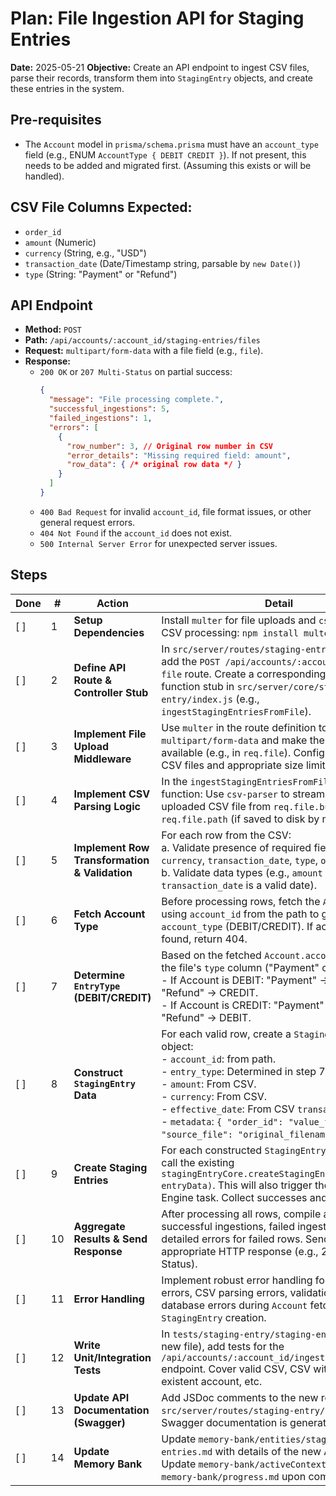 # Plan: File Ingestion API for Staging Entries

**Date:** 2025-05-21
**Objective:** Create an API endpoint to ingest CSV files, parse their records, transform them into `StagingEntry` objects, and create these entries in the system.

## Pre-requisites
-   The `Account` model in `prisma/schema.prisma` must have an `account_type` field (e.g., ENUM `AccountType { DEBIT CREDIT }`). If not present, this needs to be added and migrated first. (Assuming this exists or will be handled).

## CSV File Columns Expected:
-   `order_id`
-   `amount` (Numeric)
-   `currency` (String, e.g., "USD")
-   `transaction_date` (Date/Timestamp string, parsable by `new Date()`)
-   `type` (String: "Payment" or "Refund")

## API Endpoint
-   **Method:** `POST`
-   **Path:** `/api/accounts/:account_id/staging-entries/files`
-   **Request:** `multipart/form-data` with a file field (e.g., `file`).
-   **Response:**
    -   `200 OK` or `207 Multi-Status` on partial success:
        ```json
        {
          "message": "File processing complete.",
          "successful_ingestions": 5,
          "failed_ingestions": 1,
          "errors": [
            {
              "row_number": 3, // Original row number in CSV
              "error_details": "Missing required field: amount",
              "row_data": { /* original row data */ }
            }
          ]
        }
        ```
    -   `400 Bad Request` for invalid `account_id`, file format issues, or other general request errors.
    -   `404 Not Found` if the `account_id` does not exist.
    -   `500 Internal Server Error` for unexpected server issues.

## Steps

| Done | # | Action                                                                 | Detail                                                                                                                                                                                                                                                           |
|------|---|------------------------------------------------------------------------|------------------------------------------------------------------------------------------------------------------------------------------------------------------------------------------------------------------------------------------------------------------|
| [ ]  | 1 | **Setup Dependencies**                                                 | Install `multer` for file uploads and `csv-parser` for CSV processing: `npm install multer csv-parser`.                                                                                                                                                            |
| [ ]  | 2 | **Define API Route & Controller Stub**                                 | In `src/server/routes/staging-entry/index.js`, add the `POST /api/accounts/:account_id/ingest-file` route. Create a corresponding controller function stub in `src/server/core/staging-entry/index.js` (e.g., `ingestStagingEntriesFromFile`).                 |
| [ ]  | 3 | **Implement File Upload Middleware**                                   | Use `multer` in the route definition to handle `multipart/form-data` and make the uploaded file available (e.g., in `req.file`). Configure `multer` for CSV files and appropriate size limits.                                                                   |
| [ ]  | 4 | **Implement CSV Parsing Logic**                                        | In the `ingestStagingEntriesFromFile` core function: Use `csv-parser` to stream and parse the uploaded CSV file from `req.file.buffer` or `req.file.path` (if saved to disk by multer).                                                                        |
| [ ]  | 5 | **Implement Row Transformation & Validation**                          | For each row from the CSV: <br> a. Validate presence of required fields (`amount`, `currency`, `transaction_date`, `type`, `order_id`). <br> b. Validate data types (e.g., `amount` is numeric, `transaction_date` is a valid date).                               |
| [ ]  | 6 | **Fetch Account Type**                                                 | Before processing rows, fetch the `Account` details using `account_id` from the path to get its `account_type` (DEBIT/CREDIT). If account not found, return 404.                                                                                             |
| [ ]  | 7 | **Determine `EntryType` (DEBIT/CREDIT)**                             | Based on the fetched `Account.account_type` and the file's `type` column ("Payment" or "Refund"): <br> - If Account is DEBIT: "Payment" -> DEBIT, "Refund" -> CREDIT. <br> - If Account is CREDIT: "Payment" -> CREDIT, "Refund" -> DEBIT.                   |
| [ ]  | 8 | **Construct `StagingEntry` Data**                                      | For each valid row, create a `StagingEntry` data object: <br> - `account_id`: from path. <br> - `entry_type`: Determined in step 7. <br> - `amount`: From CSV. <br> - `currency`: From CSV. <br> - `effective_date`: From CSV `transaction_date`. <br> - `metadata`: `{ "order_id": "value_from_csv", "source_file": "original_filename.csv" }`. |
| [ ]  | 9 | **Create Staging Entries**                                             | For each constructed `StagingEntry` data object, call the existing `stagingEntryCore.createStagingEntry(accountId, entryData)`. This will also trigger the Recon Engine task. Collect successes and failures.                                                    |
| [ ]  | 10| **Aggregate Results & Send Response**                                  | After processing all rows, compile a summary of successful ingestions, failed ingestions, and detailed errors for failed rows. Send the appropriate HTTP response (e.g., 207 Multi-Status).                                                                    |
| [ ]  | 11| **Error Handling**                                                     | Implement robust error handling for file read errors, CSV parsing errors, validation failures, and database errors during `Account` fetch or `StagingEntry` creation.                                                                                           |
| [ ]  | 12| **Write Unit/Integration Tests**                                       | In `tests/staging-entry/staging-entry.js` (or a new file), add tests for the `/api/accounts/:account_id/ingest-file` endpoint. Cover valid CSV, CSV with errors, non-existent account, etc.                                                                 |
| [ ]  | 13| **Update API Documentation (Swagger)**                                 | Add JSDoc comments to the new route handler in `src/server/routes/staging-entry/index.js` so Swagger documentation is generated.                                                                                                                               |
| [ ]  | 14| **Update Memory Bank**                                                 | Update `memory-bank/entities/staging-entries.md` with details of the new API endpoint. Update `memory-bank/activeContext.md` and `memory-bank/progress.md` upon completion.                                                                                 |

<!--
{
  "planName": "File Ingestion API for Staging Entries",
  "date": "2025-05-21",
  "objective": "Create an API endpoint to ingest CSV files, parse their records, transform them into StagingEntry objects, and create these entries in the system.",
  "prerequisites": [
    "The Account model in prisma/schema.prisma must have an account_type field (e.g., ENUM AccountType { DEBIT CREDIT }). If not present, this needs to be added and migrated first."
  ],
  "csvExpectedColumns": ["order_id", "amount", "currency", "transaction_date", "type"],
  "apiEndpoint": {
    "method": "POST",
    "path": "/api/accounts/:account_id/ingest-file",
    "requestType": "multipart/form-data",
    "fileField": "file"
  },
  "steps": [
    {
      "id": 1,
      "action": "Setup Dependencies",
      "detail": "Install multer for file uploads and csv-parser for CSV processing: npm install multer csv-parser.",
      "tool": "execute_command",
      "args_template": {"command": "npm install multer csv-parser", "requires_approval": true},
      "success_criteria": "Command executes successfully, packages added to package.json and node_modules.",
      "status": "pending"
    },
    {
      "id": 2,
      "action": "Define API Route & Controller Stub",
      "detail": "In src/server/routes/staging-entry/index.js, add the POST /api/accounts/:account_id/staging-entries/files route. Create a corresponding controller function stub in src/server/core/staging-entry/index.js (e.g., ingestStagingEntriesFromFile).",
      "tool": "replace_in_file",
      "args_template": {
        "path_route": "src/server/routes/staging-entry/index.js",
        "path_core": "src/server/core/staging-entry/index.js"
      },
      "success_criteria": "Route and core function stub created.",
      "status": "pending"
    },
    {
      "id": 3,
      "action": "Implement File Upload Middleware",
      "detail": "Use multer in the route definition to handle multipart/form-data and make the uploaded file available. Configure multer for CSV files and appropriate size limits.",
      "tool": "replace_in_file",
      "args_template": {"path": "src/server/routes/staging-entry/index.js"},
      "success_criteria": "Multer middleware correctly configured and applied to the route.",
      "status": "pending"
    },
    {
      "id": 4,
      "action": "Implement CSV Parsing Logic",
      "detail": "In the ingestStagingEntriesFromFile core function: Use csv-parser to stream and parse the uploaded CSV file.",
      "tool": "replace_in_file",
      "args_template": {"path": "src/server/core/staging-entry/index.js"},
      "success_criteria": "CSV file is successfully parsed into processable records.",
      "status": "pending"
    },
    {
      "id": 5,
      "action": "Implement Row Transformation & Validation",
      "detail": "For each row from the CSV: validate required fields and data types.",
      "tool": "replace_in_file",
      "args_template": {"path": "src/server/core/staging-entry/index.js"},
      "success_criteria": "Rows are validated; invalid rows are identified.",
      "status": "pending"
    },
    {
      "id": 6,
      "action": "Fetch Account Type",
      "detail": "Before processing rows, fetch the Account details using account_id from the path to get its account_type. If account not found, return 404.",
      "tool": "replace_in_file",
      "args_template": {"path": "src/server/core/staging-entry/index.js"},
      "success_criteria": "Account type (DEBIT/CREDIT) is successfully fetched or 404 is appropriately handled.",
      "status": "pending"
    },
    {
      "id": 7,
      "action": "Determine EntryType (DEBIT/CREDIT)",
      "detail": "Based on the fetched Account.account_type and the file's type column ('Payment' or 'Refund'), determine StagingEntry.entry_type.",
      "tool": "replace_in_file",
      "args_template": {"path": "src/server/core/staging-entry/index.js"},
      "success_criteria": "Correct EntryType (DEBIT/CREDIT) is determined for each row.",
      "status": "pending"
    },
    {
      "id": 8,
      "action": "Construct StagingEntry Data",
      "detail": "For each valid row, create a StagingEntry data object including all necessary fields and metadata.",
      "tool": "replace_in_file",
      "args_template": {"path": "src/server/core/staging-entry/index.js"},
      "success_criteria": "StagingEntry data objects are correctly constructed.",
      "status": "pending"
    },
    {
      "id": 9,
      "action": "Create Staging Entries",
      "detail": "For each constructed StagingEntry data object, call stagingEntryCore.createStagingEntry. Collect successes and failures.",
      "tool": "replace_in_file",
      "args_template": {"path": "src/server/core/staging-entry/index.js"},
      "success_criteria": "Staging entries are created; successes and failures are tracked.",
      "status": "pending"
    },
    {
      "id": 10,
      "action": "Aggregate Results & Send Response",
      "detail": "After processing all rows, compile a summary and send the appropriate HTTP response.",
      "tool": "replace_in_file",
      "args_template": {"path": "src/server/core/staging-entry/index.js"},
      "success_criteria": "Correct summary response is sent to the client.",
      "status": "pending"
    },
    {
      "id": 11,
      "action": "Error Handling",
      "detail": "Implement robust error handling throughout the process.",
      "tool": "replace_in_file",
      "args_template": {"path_route": "src/server/routes/staging-entry/index.js", "path_core": "src/server/core/staging-entry/index.js"},
      "success_criteria": "Errors are caught and handled gracefully, providing informative responses.",
      "status": "pending"
    },
    {
      "id": 12,
      "action": "Write Unit/Integration Tests",
      "detail": "In tests/staging-entry/staging-entry.js, add tests for the /api/accounts/:account_id/staging-entries/files endpoint. Cover valid CSV, CSV with errors, non-existent account, etc.",
      "tool": "write_to_file",
      "args_template": {"path": "tests/staging-entry/staging-entry.js"},
      "success_criteria": "Comprehensive tests are written and pass.",
      "status": "pending"
    },
    {
      "id": 13,
      "action": "Update API Documentation (Swagger)",
      "detail": "Add JSDoc comments to the new route handler for Swagger documentation.",
      "tool": "replace_in_file",
      "args_template": {"path": "src/server/routes/staging-entry/index.js"},
      "success_criteria": "API documentation is updated and accurate.",
      "status": "pending"
    },
    {
      "id": 14,
      "action": "Update Memory Bank",
      "detail": "Update memory-bank/entities/staging-entries.md, memory-bank/activeContext.md, and memory-bank/progress.md.",
      "tool": "write_to_file",
      "args_template": {
        "path_staging_entries_md": "memory-bank/entities/staging-entries.md",
        "path_active_context_md": "memory-bank/activeContext.md",
        "path_progress_md": "memory-bank/progress.md",
        "path_plan_file": "memory-bank/plans/2025-05-21-file-ingestion-api.md"
      },
      "success_criteria": "Memory Bank documents are updated.",
      "status": "pending"
    }
  ]
}
-->
